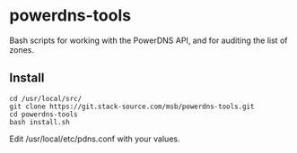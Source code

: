 # powerdns-tools

Bash scripts for working with the PowerDNS API, and for auditing the list of zones.

## Install
```
cd /usr/local/src/
git clone https://git.stack-source.com/msb/powerdns-tools.git
cd powerdns-tools
bash install.sh
```

Edit /usr/local/etc/pdns.conf with your values.

